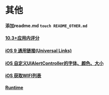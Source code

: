 # 其他
#### 添加readme.md  `touch README_OTHER.md`
#### [10.3+应用内评分](https://developer.apple.com/documentation/storekit/skstorereviewcontroller/2851536-requestreview?language=objc)
#### [iOS 9 通用链接(Universal Links)](http://www.jianshu.com/p/734c3eff8feb)
#### [iOS 自定义UIAlertController的字体、颜色、大小](http://www.jianshu.com/p/a7bd1f9d11f7)
#### [iOS 获取WIFI列表](https://juejin.im/post/5a30c192f265da4304069b2f)
#### [Runtime](http://www.jianshu.com/p/ab966e8a82e2?utm_campaign=hugo&utm_medium=reader_share&utm_content=note&utm_source=weixin-friends)
